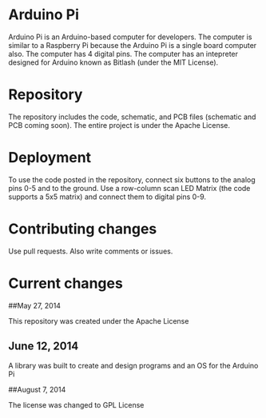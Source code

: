 Arduino Pi
=========

Arduino Pi is an Arduino-based computer for developers. The computer is similar to a Raspberry Pi because the Arduino Pi is a single board computer also. The computer has 4 digital pins. The computer has an intepreter designed for Arduino known as Bitlash (under the MIT License).

Repository
=========

The repository includes the code, schematic, and PCB files (schematic and PCB coming soon). The entire project is under the Apache License. 

Deployment
=========

To use the code posted in the repository, connect six buttons to the analog pins 0-5 and to the ground. Use a row-column scan LED Matrix (the code supports a 5x5 matrix) and connect them to digital pins 0-9.

Contributing changes
=========

Use pull requests. Also write comments or issues.

Current changes
=========

##May 27, 2014

This repository was created under the Apache License

## June 12, 2014

A library was built to create and design programs and an OS for the Arduino Pi

##August 7, 2014

The license was changed to GPL License
